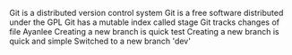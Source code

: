 Git is a distributed version control system
Git is a free software distributed under the GPL
Git has a mutable index called stage
Git tracks changes of file
Ayanlee
Creating a new branch is quick
test
Creating a new branch is quick and simple
Switched to a new branch 'dev'
